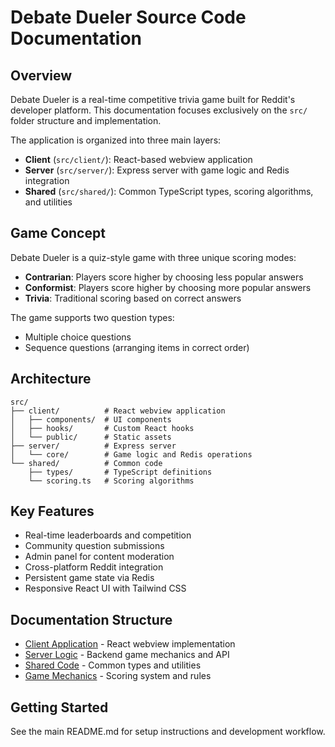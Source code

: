 # Debate Dueler Source Code Documentation

## Overview

Debate Dueler is a real-time competitive trivia game built for Reddit's developer platform. This documentation focuses exclusively on the `src/` folder structure and implementation.

The application is organized into three main layers:

- **Client** (`src/client/`): React-based webview application
- **Server** (`src/server/`): Express server with game logic and Redis integration
- **Shared** (`src/shared/`): Common TypeScript types, scoring algorithms, and utilities

## Game Concept

Debate Dueler is a quiz-style game with three unique scoring modes:

- **Contrarian**: Players score higher by choosing less popular answers
- **Conformist**: Players score higher by choosing more popular answers
- **Trivia**: Traditional scoring based on correct answers

The game supports two question types:
- Multiple choice questions
- Sequence questions (arranging items in correct order)

## Architecture

```
src/
├── client/          # React webview application
│   ├── components/  # UI components
│   ├── hooks/       # Custom React hooks
│   └── public/      # Static assets
├── server/          # Express server
│   └── core/        # Game logic and Redis operations
└── shared/          # Common code
    ├── types/       # TypeScript definitions
    └── scoring.ts   # Scoring algorithms
```

## Key Features

- Real-time leaderboards and competition
- Community question submissions
- Admin panel for content moderation
- Cross-platform Reddit integration
- Persistent game state via Redis
- Responsive React UI with Tailwind CSS

## Documentation Structure

- [Client Application](client.md) - React webview implementation
- [Server Logic](server.md) - Backend game mechanics and API
- [Shared Code](shared.md) - Common types and utilities
- [Game Mechanics](game-mechanics.md) - Scoring system and rules

## Getting Started

See the main README.md for setup instructions and development workflow.